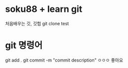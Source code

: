 # soku88 + learn git

처음배우는 깃, 깃헙
git clone test

# git 명령어

git add .
git commit -m "commit description"
ㅇㅇㅇ
좋아요
